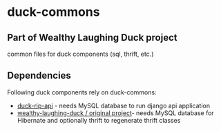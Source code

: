 duck-commons
============

Part of Wealthy Laughing Duck project
-------------------------------------

common files for duck components (sql, thrift, etc.)

Dependencies
------------

Following duck components rely on duck-commons:

 * [duck-rip-api](https://github.com/wealthy-laughing-duck/duck-api-rip) - needs MySQL database to run django api application
 * [wealthy-laughing-duck / original project](https://github.com/wealthy-laughing-duck/wealthy-laughing-duck)- needs MySQL database for Hibernate and optionally thrift to regenerate thrift classes

